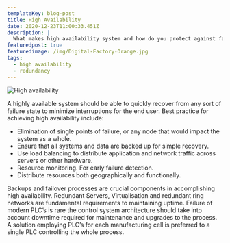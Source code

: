 ```yaml
---
templateKey: blog-post
title: High Availability
date: 2020-12-23T11:00:33.451Z
description: |
  What makes high availability system and how do you protect against failure?
featuredpost: true
featuredimage: /img/Digital-Factory-Orange.jpg
tags:
  - high availability
  - redundancy
---
```

![High availability](/img/high-availability.png)

A highly available system should be able to quickly recover from any sort of failure state to minimize interruptions for the end user. Best practice for achieving high availability include:

* Elimination of single points of failure, or any node that would impact the system as a whole.
* Ensure that all systems and data are backed up for simple recovery.
* Use load balancing to distribute application and network traffic across servers or other hardware.
* Resource monitoring. For early failure detection.
* Distribute resources both geographically and functionally.

Backups and failover processes are crucial components in accomplishing high availability. 
Redundant Servers, Virtualisation and redundant ring networks are fundamental requirements to maintaining uptime. Failure of modern PLC’s is rare the control system architecture should take into account downtime required for maintenance and upgrades to the process. A solution employing PLC’s for each manufacturing cell is preferred to a single PLC controlling the whole process.